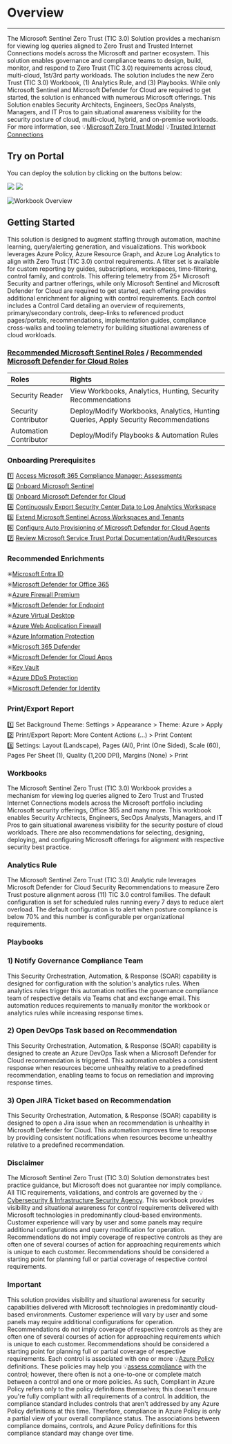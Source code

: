 # Overview
---
The Microsoft Sentinel Zero Trust (TIC 3.0) Solution provides a mechanism for viewing log queries aligned to Zero Trust and Trusted Internet Connections models across the Microsoft and partner ecosystem. This solution enables governance and compliance teams to design, build, monitor, and respond to Zero Trust (TIC 3.0) requirements across cloud, multi-cloud, 1st/3rd party workloads. The solution includes the new Zero Trust (TIC 3.0) Workbook, (1) Analytics Rule, and (3) Playbooks. While only Microsoft Sentinel and Microsoft Defender for Cloud are required to get started, the solution is enhanced with numerous Microsoft offerings. This Solution enables Security Architects, Engineers, SecOps Analysts, Managers, and IT Pros to gain situational awareness visibility for the security posture of cloud, multi-cloud, hybrid, and on-premise workloads. For more information, see 💡[Microsoft Zero Trust Model](https://www.microsoft.com/security/business/zero-trust) 💡[Trusted Internet Connections](https://www.cisa.gov/trusted-internet-connections)

## Try on Portal
You can deploy the solution by clicking on the buttons below:

<a href="https://portal.azure.com/#create/Microsoft.Template/uri/https%3A%2F%2Fraw.githubusercontent.com%2FAzure%2FAzure-Sentinel%2Fmaster%2FSolutions%2FZeroTrust(TIC3.0)%2FPackage%2FmainTemplate.json" target="_blank"><img src="https://aka.ms/deploytoazurebutton"/></a>
<a href="https://portal.azure.us/#create/Microsoft.Template/uri/https%3A%2F%2Fraw.githubusercontent.com%2FAzure%2FAzure-Sentinel%2Fmaster%2FSolutions%2FZeroTrust(TIC3.0)%2FPackage%2FmainTemplate.json" target="_blank"><img src="https://aka.ms/deploytoazuregovbutton"/></a>

![Workbook Overview](https://github.com/Azure/Azure-Sentinel/blob/master/Solutions/ZeroTrust(TIC3.0)/Workbooks/Images/ZeroTrust(TIC3.0)Black1.PNG?raw=true)

## Getting Started
This solution is designed to augment staffing through automation, machine learning, query/alerting generation, and visualizations. This workbook leverages Azure Policy, Azure Resource Graph, and Azure Log Analytics to align with Zero Trust (TIC 3.0) control requirements. A filter set is available for custom reporting by guides, subscriptions, workspaces, time-filtering, control family, and controls. This offering telemetry from 25+ Microsoft Security and partner offerings, while only Microsoft Sentinel and Microsoft Defender for Cloud are required to get started, each offering provides additional enrichment for aligning with control requirements. Each control includes a Control Card detailing an overview of requirements, primary/secondary controls, deep-links to referenced product pages/portals, recommendations, implementation guides, compliance cross-walks and tooling telemetry for building situational awareness of cloud workloads. 

### [Recommended Microsoft Sentinel Roles](https://docs.microsoft.com/azure/sentinel/roles) / [Recommended Microsoft Defender for Cloud Roles](https://docs.microsoft.com/azure/defender-for-cloud/permissions#roles-and-allowed-actions)
| <strong> Roles </strong> | <strong> Rights </strong> | 
|:--|:--|
|Security Reader | View Workbooks, Analytics, Hunting, Security Recommendations |
|Security Contributor| Deploy/Modify Workbooks, Analytics, Hunting Queries, Apply Security Recommendations |
|Automation Contributor| Deploy/Modify Playbooks & Automation Rules |

### Onboarding Prerequisites 
1️⃣ [Access Microsoft 365 Compliance Manager: Assessments](https://compliance.microsoft.com/compliancemanager?viewid=Assessments)<br>
2️⃣  [Onboard Microsoft Sentinel](https://docs.microsoft.com/azure/sentinel/quickstart-onboard)<br>
3️⃣  [Onboard Microsoft Defender for Cloud](https://docs.microsoft.com/azure/security-center/security-center-get-started)<br>
4️⃣ [Continuously Export Security Center Data to Log Analytics Workspace](https://docs.microsoft.com/azure/security-center/continuous-export)<br>
5️⃣ [Extend Microsoft Sentinel Across Workspaces and Tenants](https://docs.microsoft.com/azure/sentinel/extend-sentinel-across-workspaces-tenants)<br>
6️⃣ [Configure Auto Provisioning of Microsoft Defender for Cloud Agents](https://docs.microsoft.com/azure/defender-for-cloud/enable-data-collection)<br>
7️⃣ [Review Microsoft Service Trust Portal Documentation/Audit/Resources](https://servicetrust.microsoft.com/)<br>

### Recommended Enrichments
✳️[Microsoft Entra ID](https://azure.microsoft.com/services/active-directory/)<br>
✳️[Microsoft Defender for Office 365](https://www.microsoft.com/microsoft-365/security/office-365-defender)<br>
✳️[Azure Firewall Premium](https://azure.microsoft.com/services/azure-firewall)<br>
✳️[Microsoft Defender for Endpoint](https://www.microsoft.com/microsoft-365/security/endpoint-defender)<br>
✳️[Azure Virtual Desktop](https://azure.microsoft.com/services/virtual-desktop/)<br>
✳️[Azure Web Application Firewall](https://azure.microsoft.com/services/web-application-firewall/)<br>
✳️[Azure Information Protection](https://azure.microsoft.com/services/information-protection/)<br>
✳️[Microsoft 365 Defender](https://www.microsoft.com/microsoft-365/security/microsoft-365-defender)<br>
✳️[Microsoft Defender for Cloud Apps](https://www.microsoft.com/microsoft-365/enterprise-mobility-security/cloud-app-security)<br>
✳️[Key Vault](https://azure.microsoft.com/services/key-vault/)<br>
✳️[Azure DDoS Protection](https://azure.microsoft.com/services/ddos-protection/)<br>
✳️[Microsoft Defender for Identity](https://www.microsoft.com/microsoft-365/security/identity-defender)<br>

### Print/Export Report
1️⃣ Set Background Theme: Settings > Appearance > Theme: Azure > Apply<br>
2️⃣ Print/Export Report: More Content Actions (...) > Print Content<br>
3️⃣ Settings: Layout (Landscape), Pages (All), Print (One Sided), Scale (60), Pages Per Sheet (1), Quality (1,200 DPI), Margins (None) > Print<br>

### Workbooks
The Microsoft Sentinel Zero Trust (TIC 3.0) Workbook provides a mechanism for viewing log queries aligned to Zero Trust and Trusted Internet Connections models across the Microsoft portfolio including Microsoft security offerings, Office 365 and many more. This workbook enables Security Architects, Engineers, SecOps Analysts, Managers, and IT Pros to gain situational awareness visibility for the security posture of cloud workloads. There are also recommendations for selecting, designing, deploying, and configuring Microsoft offerings for alignment with respective security best practice. 

### Analytics Rule
The Microsoft Sentinel Zero Trust (TIC 3.0) Analytic rule leverages Microsoft Defender for Cloud Security Recommendations to measure Zero Trust posture alignment across (11) TIC 3.0 control families. The default configuration is set for scheduled rules running every 7 days to reduce alert overload. The default configuration is to alert when posture compliance is below 70% and this number is configurable per organizational requirements. 

### Playbooks
### 1) Notify Governance Compliance Team
This Security Orchestration, Automation, & Response (SOAR) capability is designed for configuration with the solution's analytics rules. When analytics rules trigger this automation notifies the governance compliance team of respective details via Teams chat and exchange email. This automation reduces requirements to manually monitor the workbook or analytics rules while increasing response times.<br>
### 2) Open DevOps Task based on Recommendation
This Security Orchestration, Automation, & Response (SOAR) capability is designed to create an Azure DevOps Task when a Microsoft Defender for Cloud recommendation is triggered. This automation enables a consistent response when resources become unhealthy relative to a predefined recommendation, enabling teams to focus on remediation and improving response times.
### 3) Open JIRA Ticket based on Recommendation
This Security Orchestration, Automation, & Response (SOAR) capability is designed to open a Jira issue when an recommendation is unhealthy in Microsoft Defender for Cloud. This automation improves time to response by providing consistent notifications when resources become unhealthy relative to a predefined recommendation.

### Disclaimer
The Microsoft Sentinel Zero Trust (TIC 3.0) Solution demonstrates best practice guidance, but Microsoft does not guarantee nor imply compliance. All TIC requirements, validations, and controls are governed by the 💡 [Cybersecurity & Infrastructure Security Agency](https://www.cisa.gov/trusted-internet-connections). This workbook provides visibility and situational awareness for control requirements delivered with Microsoft technologies in predominantly cloud-based environments. Customer experience will vary by user and some panels may require additional configurations and query modification for operation. Recommendations do not imply coverage of respective controls as they are often one of several courses of action for approaching requirements which is unique to each customer. Recommendations should be considered a starting point for planning full or partial coverage of respective control requirements.

### Important
This solution provides visibility and situational awareness for security capabilities delivered with Microsoft technologies in predominantly cloud-based environments. Customer experience will vary by user and some panels may require additional configurations for operation. Recommendations do not imply coverage of respective controls as they are often one of several courses of action for approaching requirements which is unique to each customer. Recommendations should be considered a starting point for planning full or partial coverage of respective requirements. Each control is associated with one or more 💡[Azure Policy](https://docs.microsoft.com/azure/governance/policy/overview) definitions. These policies may help you 💡[assess compliance](https://docs.microsoft.com/azure/governance/policy/how-to/get-compliance-data) with the control; however, there often is not a one-to-one or complete match between a control and one or more policies. As such, Compliant in Azure Policy refers only to the policy definitions themselves; this doesn't ensure you're fully compliant with all requirements of a control. In addition, the compliance standard includes controls that aren't addressed by any Azure Policy definitions at this time. Therefore, compliance in Azure Policy is only a partial view of your overall compliance status. The associations between compliance domains, controls, and Azure Policy definitions for this compliance standard may change over time. 